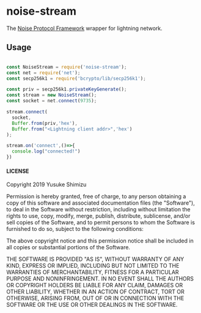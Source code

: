 # noise-stream

The [Noise Protocol Framework](http://noiseprotocol.org/noise.html) wrapper for lightning network.

## Usage

```js

const NoiseStream = require('noise-stream');
const net = require('net');
const secp256k1 = require('bcrypto/lib/secp256k1');

const priv = secp256k1.privateKeyGenerate();
const stream = new NoiseStream();
const socket = net.connect(9735);

stream.connect(
  socket,
  Buffer.from(priv,'hex'),
  Buffer.from("<Lightning client addr>",'hex')
);

stream.on('connect',()=>{
  console.log("connected!")
})

```

#### LICENSE

Copyright 2019 Yusuke Shimizu

Permission is hereby granted, free of charge, to any person obtaining a copy of this software and associated documentation files (the "Software"), to deal in the Software without restriction, including without limitation the rights to use, copy, modify, merge, publish, distribute, sublicense, and/or sell copies of the Software, and to permit persons to whom the Software is furnished to do so, subject to the following conditions:

The above copyright notice and this permission notice shall be included in all copies or substantial portions of the Software.

THE SOFTWARE IS PROVIDED "AS IS", WITHOUT WARRANTY OF ANY KIND, EXPRESS OR IMPLIED, INCLUDING BUT NOT LIMITED TO THE WARRANTIES OF MERCHANTABILITY, FITNESS FOR A PARTICULAR PURPOSE AND NONINFRINGEMENT. IN NO EVENT SHALL THE AUTHORS OR COPYRIGHT HOLDERS BE LIABLE FOR ANY CLAIM, DAMAGES OR OTHER LIABILITY, WHETHER IN AN ACTION OF CONTRACT, TORT OR OTHERWISE, ARISING FROM, OUT OF OR IN CONNECTION WITH THE SOFTWARE OR THE USE OR OTHER DEALINGS IN THE SOFTWARE.
